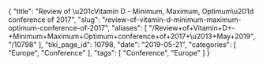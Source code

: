 {
    "title": "Review of \u201cVitamin D - Minimum, Maximum, Optimum\u201d conference of 2017",
    "slug": "review-of-vitamin-d-minimum-maximum-optimum-conference-of-2017",
    "aliases": [
        "/Review+of+Vitamin+D+-+Minimum+Maximum+Optimum+conference+of+2017+\u2013+May+2019",
        "/10798"
    ],
    "tiki_page_id": 10798,
    "date": "2019-05-21",
    "categories": [
        "Europe",
        "Conference"
    ],
    "tags": [
        "Conference",
        "Europe"
    ]
}